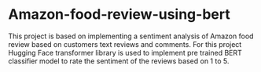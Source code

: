 # Amazon-food-review-using-bert
This project is based on implementing a sentiment analysis of Amazon food review based on customers text reviews and comments. For this project Hugging Face transformer library is used to implement pre trained BERT classifier model to rate the sentiment of the reviews based on 1 to 5.
